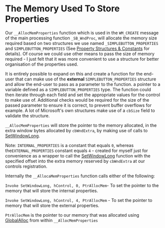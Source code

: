 # The Memory Used To Store Properties

Our `__AllocMemProperties` function which is used in the `WM_CREATE` message of the main processing function `_SB_WndProc`, will allocate the memory size required based on two structures we use named `_SIMPLEBUTTON_PROPERTIES` and `SIMPLEBUTTON_PROPERTIES` \(See [Property Structures & Constants](//control-properties/property-structures-&-constants.md) for details\). Of course we could use other means to pass the size of memory required - I just felt that it was more convenient to use a structure for better organisation of the properties used.

It is entirely possible to expand on this and create a function for the end-user that can make use of the **external** `SIMPLEBUTTON_PROPERTIES` structure and allow the end-user to pass as a parameter to the function. a pointer to a variable defined as a `SIMPLEBUTTON_PROPERTIES` type. The function could then iterate through each field and set the appropriate values for the control to make use of. Additional checks would be required for the size of the passed parameter to ensure it is correct, to prevent buffer overflows for example. A lot of Microsoft's own structures make use of a `cbSize` field to validate the structure.

`__AllocMemProperties` will store the pointer to the memory allocated, in the extra window bytes allocated by `cbWndExtra`, by making use of calls to [SetWindowLong](https://msdn.microsoft.com/en-us/library/windows/desktop/ms633591%28v=vs.85%29.aspx).

Note: `INTERNAL_PROPERTIES` is a constant that equals `0`, whereas the`EXTERNAL_PROPERTIES` constant equals `4` - created for myself  just for convenience as a wrapper to call the [SetWindowLong](https://msdn.microsoft.com/en-us/library/windows/desktop/ms633591%28v=vs.85%29.aspx) function with the specified offset into the extra memory reserved by `cbWndExtra` at our controls registration.

Internally the `__AllocaMemProperties` function calls either of the following:

`Invoke SetWindowLong, hControl, 0, PtrAllocMem`-  To set the pointer to the memory that will store the internal properties.

`Invoke SetWindowLong, hControl, 4, PtrAllocMem` - To set the pointer to memory that will store the external properties.

`PtrAllocMem` is the pointer to our memory that was allocated using [GlobalAlloc](https://msdn.microsoft.com/en-us/library/windows/desktop/aa366574%28v=vs.85%29.aspx) from within `__AllocMemProperties`

